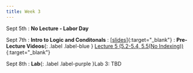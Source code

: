 ```yaml
---
title: Week 3
---
```

Sept 5th
: **No Lecture - Labor Day**

Sept 7th
: **Intro to Logic and Conditonals**
  : [\[slides\]](https://docs.google.com/presentation/d/14iqUn3TEQRYpN5DeLk1k7bMaAuoM0YxikMXg1xwyNr4/edit?usp=sharing&resourcekey=0-xzhgcFyd7iNBIdvuglrPNA){:target="_blank"}
: **Pre-Lecture Videos**{: .label .label-blue } [Lecture 5 (5.2-5.4, 5.5(No Indexing))](https://youtube.com/playlist?list=PLr509y092L28AOrUdphblWlh_sJYcu4RR){:target="_blank"}

Sept 8th
: **Lab**{: .label .label-purple }Lab 3: TBD
